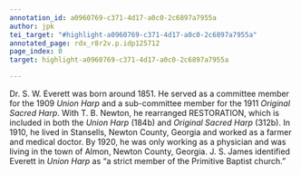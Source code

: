 ```yaml
---
annotation_id: a0960769-c371-4d17-a0c0-2c6897a7955a
author: jpk
tei_target: "#highlight-a0960769-c371-4d17-a0c0-2c6897a7955a"
annotated_page: rdx_r8r2v.p.idp125712
page_index: 0
target: highlight-a0960769-c371-4d17-a0c0-2c6897a7955a

---
```

Dr. S. W. Everett was born around 1851. He served as a committee member for the 1909 *Union Harp* and a sub-committee member for the 1911 *Original Sacred Harp*. With T. B. Newton, he rearranged RESTORATION, which is included in both the *Union Harp* (184b) and *Original Sacred Harp* (312b). In 1910, he lived in Stansells, Newton County, Georgia and worked as a farmer and medical doctor. By 1920, he was only working as a physician and was living in the town of Almon, Newton County, Georgia. J. S. James identified Everett in *Union Harp* as “a strict member of the Primitive Baptist church.”